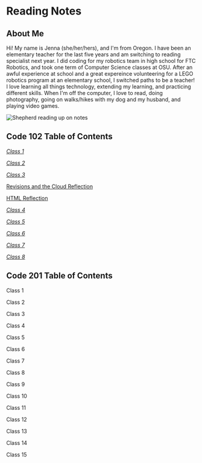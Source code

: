 # Reading Notes

## About Me

Hi! My name is Jenna (she/her/hers), and I'm from Oregon. I have been an elementary teacher for the last five years and am switching to reading specialist next year. I did coding for my robotics team in high school for FTC Robotics, and took one term of Computer Science classes at OSU. After an awful experience at school and a great expereince volunteering for a LEGO robotics program at an elementary school, I switched paths to be a teacher! I love learning all things technology, extending my learning, and practicing different skills. When I'm off the computer, I love to read, doing photography, going on walks/hikes with my dog and my husband, and playing video games.

![Shepherd reading up on notes](https://static.vecteezy.com/system/resources/thumbnails/022/709/021/small/generative-ai-illustration-of-intelligent-serious-dog-in-glasses-reading-a-book-volumn-light-photo.jpg)

## Code 102 Table of Contents

[*Class 1*](<Code102ReadingNotes/Class1.md>)

[*Class 2*](<Code102ReadingNotes/Class2.md>)

[*Class 3*](<Code102ReadingNotes/Class3.md>)

[Revisions and the Cloud Reflection](<Code102ReadingNotes/RevisionsandtheCloud.md>)

[HTML Reflection](<Code102ReadingNotes/HTMLReflection.md>)

[*Class 4*](<Code102ReadingNotes/Class4.md>)

[*Class 5*](<Code102ReadingNotes/Class5.md>)

[*Class 6*](<Code102ReadingNotes/Class6.md>)

[*Class 7*](<Code102ReadingNotes/Class7.md>)

[*Class 8*](<Code102ReadingNotes/Class8.md>)

## Code 201 Table of Contents

Class 1

Class 2

Class 3

Class 4

Class 5

Class 6

Class 7

Class 8

Class 9

Class 10

Class 11

Class 12

Class 13

Class 14

Class 15
